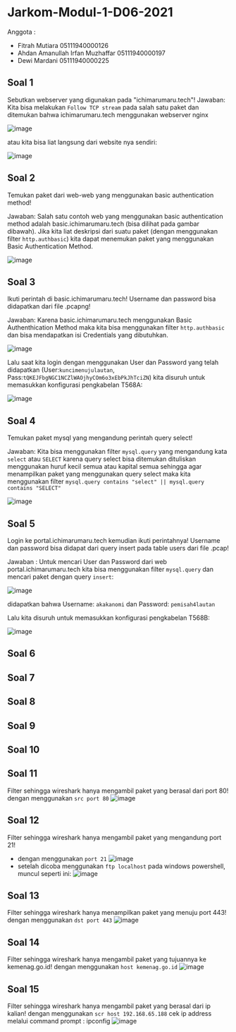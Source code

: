 # Jarkom-Modul-1-D06-2021
Anggota :
- Fitrah Mutiara 05111940000126
- Ahdan Amanullah Irfan Muzhaffar 05111940000197
- Dewi Mardani 05111940000225

## Soal 1
Sebutkan webserver yang digunakan pada "ichimarumaru.tech"! 
Jawaban: Kita bisa melakukan `Follow TCP stream` pada salah satu paket dan ditemukan bahwa ichimarumaru.tech menggunakan webserver nginx

![image](https://user-images.githubusercontent.com/58657135/134433247-df639a02-11f8-4c9d-bd76-245e68429efb.png)

atau kita bisa liat langsung dari website nya sendiri:

![image](https://user-images.githubusercontent.com/58657135/134433547-f24913db-c160-4040-85f1-ee8fb6c04132.png)
## Soal 2
Temukan paket dari web-web yang menggunakan basic authentication method!

Jawaban: Salah satu contoh web yang menggunakan basic authentication method adalah basic.ichimarumaru.tech (bisa dilihat pada gambar dibawah). Jika kita liat deskripsi dari suatu paket (dengan menggunakan filter `http.authbasic`) kita dapat menemukan paket yang menggunakan Basic Authentication Method.

![image](https://user-images.githubusercontent.com/58657135/134433798-4d6cdd92-f01d-47a8-95d0-57287e8fa3f7.png)
## Soal 3
Ikuti perintah di basic.ichimarumaru.tech! Username dan password bisa didapatkan dari file .pcapng!

Jawaban: Karena basic.ichimarumaru.tech menggunakan Basic Authenthication Method maka kita bisa menggunakan filter `http.authbasic` dan bisa mendapatkan isi Credentials yang dibutuhkan.

![image](https://user-images.githubusercontent.com/58657135/134434142-9ab2f306-2aab-4899-b400-660e3dbe5f48.png)

Lalu saat kita login dengan menggunakan User dan Password yang telah didapatkan (User:`kuncimenujulautan`, Pass:`tQKEJFbgNGC1NCZlWAOjhyCOm6o3xEbPkJhTciZN`) kita disuruh untuk memasukkan konfigurasi pengkabelan T568A:

![image](https://user-images.githubusercontent.com/58657135/134434411-59a7f851-db78-4cfa-b7be-7e66307bf28f.png)
## Soal 4
Temukan paket mysql yang mengandung perintah query select!

Jawaban: Kita bisa menggunakan filter `mysql.query` yang mengandung kata `select` atau `SELECT` karena query select bisa ditemukan dituliskan menggunakan huruf kecil semua atau kapital semua sehingga agar menampilkan paket yang menggunakan query select maka kita menggunakan filter `mysql.query contains "select" || mysql.query contains "SELECT"`

![image](https://user-images.githubusercontent.com/58657135/134434916-0927948c-cf84-4582-ad6f-38e8a4e58c21.png)
## Soal 5
Login ke portal.ichimarumaru.tech kemudian ikuti perintahnya! Username dan password bisa didapat dari query insert pada table users dari file .pcap!

Jawaban : Untuk mencari User dan Password dari web portal.ichimarumaru.tech kita bisa menggunakan filter `mysql.query` dan mencari paket dengan query `insert`:

![image](https://user-images.githubusercontent.com/58657135/134435069-3d2829f6-3488-404b-8258-ff925bbadf92.png)

didapatkan bahwa Username: `akakanomi` dan Password: `pemisah4lautan` 

Lalu kita disuruh untuk memasukkan konfigurasi pengkabelan T568B:

![image](https://user-images.githubusercontent.com/58657135/134435184-523625ed-2e60-4f6d-8e02-8b7e24c1d9ae.png)
## Soal 6
## Soal 7
## Soal 8
## Soal 9
## Soal 10
## Soal 11
Filter sehingga wireshark hanya mengambil paket yang berasal dari port 80!
dengan menggunakan `src port 80`
![image](https://user-images.githubusercontent.com/81247727/134287746-842c7cea-e19a-48b7-9030-5b949942f1b4.png)
## Soal 12
Filter sehingga wireshark hanya mengambil paket yang mengandung port 21!
- dengan menggunakan `port 21`
![image](https://user-images.githubusercontent.com/81247727/134287766-323fcf01-94dd-46d7-ab4a-26e020208aaa.png)
- setelah dicoba menggunakan `ftp localhost` pada windows powershell, muncul seperti ini:
![image](https://user-images.githubusercontent.com/81247727/134287845-92511731-c8ce-47ad-939d-ef94e0e6f57e.png)
## Soal 13
Filter sehingga wireshark hanya menampilkan paket yang menuju port 443!
dengan menggunakan `dst port 443`
![image](https://user-images.githubusercontent.com/81247727/134287871-5de946b5-ad3e-4853-82f1-dd87e06465b3.png)
## Soal 14
Filter sehingga wireshark hanya mengambil paket yang tujuannya ke kemenag.go.id!
dengan menggunakan `host kemenag.go.id`
![image](https://user-images.githubusercontent.com/81247727/134287894-740a8be9-c897-4d1a-81cc-6e57260dd230.png)
## Soal 15
Filter sehingga wireshark hanya mengambil paket yang berasal dari ip kalian!
dengan menggunakan `scr host 192.168.65.188`
cek ip address melalui command prompt : ipconfig
![image](https://user-images.githubusercontent.com/81247727/134287923-7847b121-436a-456c-868e-c1e029895412.png)
